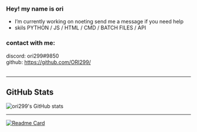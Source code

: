 
### Hey! my name is ori




- I’m currently working on noeting send me a message if you need help
- skils PYTHON / JS / HTML / CMD / BATCH FILES / API






### contact with me:

discord: ori299#9850  
github: https://github.com/ORI299/  
<br />


---


## GitHub Stats

![ori299's GitHub stats](https://github-readme-stats.vercel.app/api?username=ori299&hide_border=True&hide=contribs,prs&theme=radical)
  
  
  ---
</details>




[![Readme Card](https://github-readme-stats.vercel.app/api/pin/?username=ori299&repo=tatts&show_icons=true)](https://github.com/ORI299/tatts)

  
  
